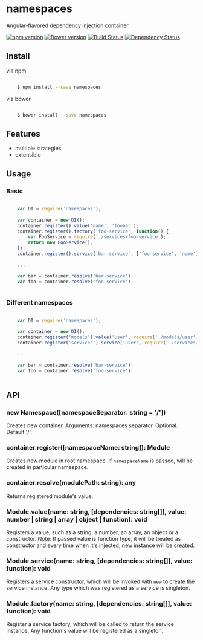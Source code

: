 # namespaces

Angular-flavored dependency injection container. 

[![npm version](https://badge.fury.io/js/namespaces.svg)](https://www.npmjs.com/package/namespaces)
[![Bower version](https://badge.fury.io/bo/namespaces.svg)](http://badge.fury.io/bo/namespaces)
[![Build Status](https://secure.travis-ci.org/ziflex/namespaces.svg?branch=master)](http://travis-ci.org/ziflex/namespaces)
[![Dependency Status](https://david-dm.org/ziflex/namespaces.svg)](https://david-dm.org/ziflex/namespaces)

## Install

via npm

```sh

    $ npm install --save namespaces

```
via bower

```sh

    $ bower install --save namespaces

```

## Features
* multiple strategies
* extensible

## Usage

### Basic

```javascript

    var DI = require('namespaces');
    
    var container = new DI();
    container.register().value('name', 'foobar');
    container.register().factory('foo-service', function() {
        var FooService = require('./services/foo-service');
        return new FooService();
    });
    container.register().service('bar-service', ['foo-service', 'name'], require('./services/bar-service'));

    ...
    
    var bar = container.resolve('bar-service');
    var foo = container.resolve('foo-service');
  
```

### Different namespaces

```javascript

    var DI = require('namespaces');
    
    var container = new DI();
    container.register('models').value('user', require('./models/user');
    container.register('services').service('user', require('./services/user');

    ...
    
    var bar = container.resolve('bar-service');
    var foo = container.resolve('foo-service');
  
```

## API

### new Namespace([namespaceSeparator: string = '/'])

Creates new container.
Arguments: namespaces separator. Optional. Default '/'.

### container.register([namespaceName: string]): Module
Creates new module in root namespace.
If `namespaceName` is passed, will be created in particular namespace.

### container.resolve(modulePath: string): any
Returns registered module's value.

### Module.value(name: string, [dependencies: string[]], value: number | string | array | object | function): void
Registers a value, such as a string, a number, an array, an object or a constructor.
Note: If passed value is function type, it will be treated as constructor and every time when it's injected, new instance will be created.

### Module.service(name: string, [dependencies: string[]], value: function): void
Registers a service constructor, which will be invoked with `new` to create the service instance.
Any type which was registered as a service is singleton.

### Module.factory(name: string, [dependencies: string[]], value: function): void
Register a service factory, which will be called to return the service instance.
Any function's value will be registered as a singleton.
